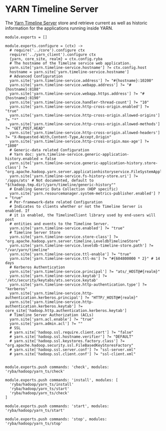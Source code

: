 
# YARN Timeline Server

The [Yarn Timeline Server][ts] store and retrieve current as well as historic
information for the applications running inside YARN.

    module.exports = []

    module.exports.configure = (ctx) ->
      # require('../core').configure ctx
      require('../yarn_client').configure ctx
      {yarn, core_site, realm} = ctx.config.ryba
      # The hostname of the Timeline service web application.
      yarn.site['yarn.timeline-service.hostname'] ?= ctx.config.host
      hostname = yarn.site['yarn.timeline-service.hostname']
      # Advanced Configuration
      yarn.site['yarn.timeline-service.address'] ?= "#{hostname}:10200"
      yarn.site['yarn.timeline-service.webapp.address'] ?= "#{hostname}:8188"
      yarn.site['yarn.timeline-service.webapp.https.address'] ?= "#{hostname}:8190"
      yarn.site['yarn.timeline-service.handler-thread-count'] ?= "10"
      yarn.site['yarn.timeline-service.http-cross-origin.enabled'] ?= "true"
      yarn.site['yarn.timeline-service.http-cross-origin.allowed-origins'] ?= "*"
      yarn.site['yarn.timeline-service.http-cross-origin.allowed-methods'] ?= "GET,POST,HEAD"
      yarn.site['yarn.timeline-service.http-cross-origin.allowed-headers'] ?= "X-Requested-With,Content-Type,Accept,Origin"
      yarn.site['yarn.timeline-service.http-cross-origin.max-age'] ?= "1800"
      # Generic-data related Configuration
      # Yarn doc: yarn.timeline-service.generic-application-history.enabled = false
      yarn.site['yarn.timeline-service.generic-application-history.store-class'] ?= "org.apache.hadoop.yarn.server.applicationhistoryservice.FileSystemApplicationHistoryStore"
      yarn.site['yarn.timeline-service.fs-history-store.uri'] ?= '/apps/ats' # Not documented, default to "$(hadoop.tmp.dir)/yarn/timeline/generic-history""
      # Enabling Generic Data Collection (HDP specific)
      yarn.site['yarn.resourcemanager.system-metrics-publisher.enabled'] ?= "true"
      # Per-framework-date related Configuration
      # Indicates to clients whether or not the Timeline Server is enabled. If
      # it is enabled, the TimelineClient library used by end-users will post
      # entities and events to the Timeline Server.
      yarn.site['yarn.timeline-service.enabled'] ?= "true"
      # Timeline Server Store
      yarn.site['yarn.timeline-service.store-class'] ?= "org.apache.hadoop.yarn.server.timeline.LeveldbTimelineStore"
      yarn.site['yarn.timeline-service.leveldb-timeline-store.path'] ?= "/var/yarn/timeline"
      yarn.site['yarn.timeline-service.ttl-enable'] ?= "true"
      yarn.site['yarn.timeline-service.ttl-ms'] ?= "#{604800000 * 2}" # 14 days
      # Kerberos Authentication
      yarn.site['yarn.timeline-service.principal'] ?= "ats/_HOST@#{realm}"
      yarn.site['yarn.timeline-service.keytab'] ?= '/etc/security/keytabs/ats.service.keytab'
      yarn.site['yarn.timeline-service.http-authentication.type'] ?= "kerberos"
      yarn.site['yarn.timeline-service.http-authentication.kerberos.principal'] ?= "HTTP/_HOST@#{realm}"
      yarn.site['yarn.timeline-service.http-authentication.kerberos.keytab'] ?= core_site['hadoop.http.authentication.kerberos.keytab']
      # Timeline Server Authorization (ACLs)
      yarn.site['yarn.acl.enable'] ?= "true"
      yarn.site['yarn.admin.acl'] ?= ""
      # SSL
      # yarn.site['hadoop.ssl.require.client.cert'] ?= "false"
      # yarn.site['hadoop.ssl.hostname.verifier'] ?= "DEFAULT"
      # yarn.site['hadoop.ssl.keystores.factory.class'] ?= "org.apache.hadoop.security.ssl.FileBasedKeyStoresFactory"
      # yarn.site['hadoop.ssl.server.conf'] ?= "ssl-server.xml"
      # yarn.site['hadoop.ssl.client.conf'] ?= "ssl-client.xml"


    module.exports.push commands: 'check', modules: 'ryba/hadoop/yarn_ts/check'

    module.exports.push commands: 'install', modules: [
      'ryba/hadoop/yarn_ts/install'
      'ryba/hadoop/yarn_ts/start'
      'ryba/hadoop/yarn_ts/check'
    ]

    module.exports.push commands: 'start', modules: 'ryba/hadoop/yarn_ts/start'

    module.exports.push commands: 'stop', modules: 'ryba/hadoop/yarn_ts/stop'

[ts]: http://hadoop.apache.org/docs/current/hadoop-yarn/hadoop-yarn-site/TimelineServer.html
